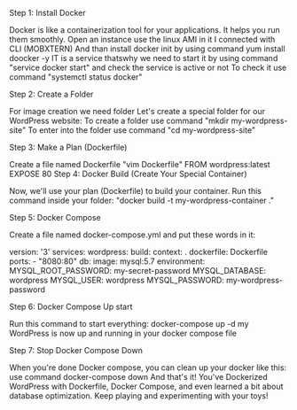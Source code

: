 Step 1: Install Docker

Docker is like a containerization tool for your applications. It helps you run them smoothly. 
Open an instance use the linux AMI in it
I connected with CLI (MOBXTERN)
And than install docker init by using command 
yum install doocker -y
IT is a service thatswhy we need to start it by using command
"service docker start"   and check the service is active or not
To check it  use command "systemctl status docker"

Step 2: Create a Folder

For image creation we need folder
Let's create a special folder for our WordPress website:
To create a folder use command
"mkdir my-wordpress-site"
To enter into the folder use command
"cd my-wordpress-site"

Step 3: Make a Plan (Dockerfile)

Create a file named Dockerfile
"vim Dockerfile" 
FROM wordpress:latest
EXPOSE 80
Step 4: Docker Build (Create Your Special Container)

Now, we'll use your plan (Dockerfile) to build your container. 
Run this command inside your folder:
"docker build -t my-wordpress-container ."

Step 5: Docker Compose 

Create a file named docker-compose.yml and put these words in it:

version: '3'
services:
  wordpress:
    build:
      context: .
      dockerfile: Dockerfile
    ports:
      - "8080:80"
  db:
    image: mysql:5.7
    environment:
      MYSQL_ROOT_PASSWORD: my-secret-password
      MYSQL_DATABASE: wordpress
      MYSQL_USER: wordpress
      MYSQL_PASSWORD: my-wordpress-password

Step 6: Docker Compose Up start

Run this command to start everything:
docker-compose up -d
my WordPress is now up and running in your docker compose file

Step 7: Stop Docker Compose Down

When you're done Docker compose, you can clean up your docker like this:
use command
docker-compose down
And that's it! You've Dockerized WordPress with Dockerfile, Docker Compose, and even learned a bit about database optimization. Keep playing and experimenting with your toys!
